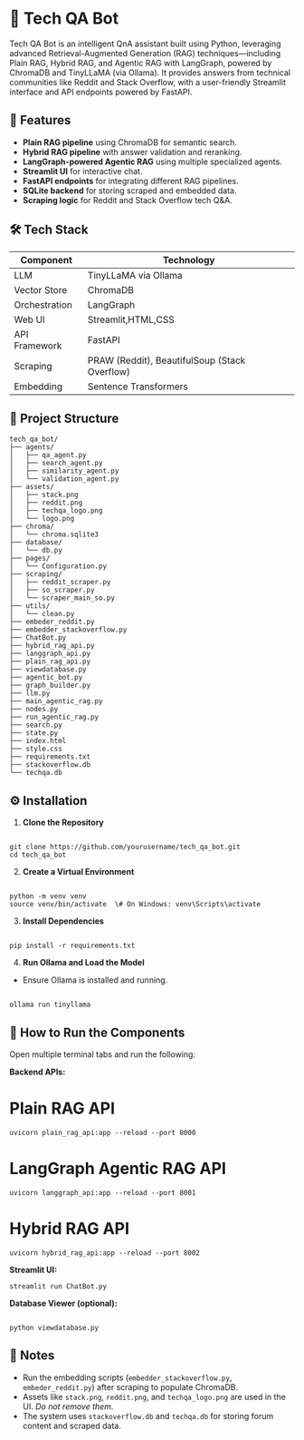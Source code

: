 
# 🧠 Tech QA Bot


Tech QA Bot is an intelligent QnA assistant built using Python, leveraging advanced Retrieval-Augmented Generation (RAG) techniques—including Plain RAG, Hybrid RAG, and Agentic RAG with LangGraph, powered by ChromaDB and TinyLLaMA (via Ollama). It provides answers from technical communities like Reddit and Stack Overflow, with a user-friendly Streamlit interface and API endpoints powered by FastAPI.

## 🚀 Features

- **Plain RAG pipeline** using ChromaDB for semantic search.
- **Hybrid RAG pipeline** with answer validation and reranking.
- **LangGraph-powered Agentic RAG** using multiple specialized agents.
- **Streamlit UI** for interactive chat.
- **FastAPI endpoints** for integrating different RAG pipelines.
- **SQLite backend** for storing scraped and embedded data.
- **Scraping logic** for Reddit and Stack Overflow tech Q&A.

## 🛠 Tech Stack

| Component     | Technology                                   |
|---------------|----------------------------------------------|
| LLM           | TinyLLaMA via Ollama                         |
| Vector Store  | ChromaDB                                     |
| Orchestration | LangGraph                                    |
| Web UI        | Streamlit,HTML,CSS                                    |
| API Framework | FastAPI                                      |
| Scraping      | PRAW (Reddit), BeautifulSoup (Stack Overflow)|
| Embedding     | Sentence Transformers                        |



## 📂 Project Structure

```
tech_qa_bot/
├── agents/
│   ├── qa_agent.py
│   ├── search_agent.py
│   ├── similarity_agent.py
│   └── validation_agent.py
├── assets/
│   ├── stack.png
│   ├── reddit.png
│   ├── techqa_logo.png
│   └── logo.png
├── chroma/
│   └── chroma.sqlite3
├── database/
│   └── db.py
├── pages/
│   └── Configuration.py
├── scraping/
│   ├── reddit_scraper.py
│   ├── so_scraper.py
│   └── scraper_main_so.py
├── utils/
│   └── clean.py
├── embeder_reddit.py
├── embedder_stackoverflow.py
├── ChatBot.py
├── hybrid_rag_api.py
├── langgraph_api.py
├── plain_rag_api.py
├── viewdatabase.py
├── agentic_bot.py
├── graph_builder.py
├── llm.py
├── main_agentic_rag.py
├── nodes.py
├── run_agentic_rag.py
├── search.py
├── state.py
├── index.html
├── style.css
├── requirements.txt
├── stackoverflow.db
└── techqa.db

```

## ⚙ Installation

1. **Clone the Repository**
```

git clone https://github.com/yourusername/tech_qa_bot.git
cd tech_qa_bot

```

2. **Create a Virtual Environment**
```

python -m venv venv
source venv/bin/activate  \# On Windows: venv\Scripts\activate

```

3. **Install Dependencies**
```

pip install -r requirements.txt

```

4. **Run Ollama and Load the Model**
- Ensure Ollama is installed and running.
```

ollama run tinyllama

```

## 🚦 How to Run the Components

Open multiple terminal tabs and run the following:

**Backend APIs:**

# Plain RAG API
```
uvicorn plain_rag_api:app --reload --port 8000
```
# LangGraph Agentic RAG API
```
uvicorn langgraph_api:app --reload --port 8001
```
# Hybrid RAG API
```
uvicorn hybrid_rag_api:app --reload --port 8002

```

**Streamlit UI:**
```
streamlit run ChatBot.py

```

**Database Viewer (optional):**
```

python viewdatabase.py

```

## 📌 Notes
- Run the embedding scripts (`embedder_stackoverflow.py`, `embeder_reddit.py`) after scraping to populate ChromaDB.
- Assets like `stack.png`, `reddit.png`, and `techqa_logo.png` are used in the UI. *Do not remove them.*
- The system uses `stackoverflow.db` and `techqa.db` for storing forum content and scraped data.



